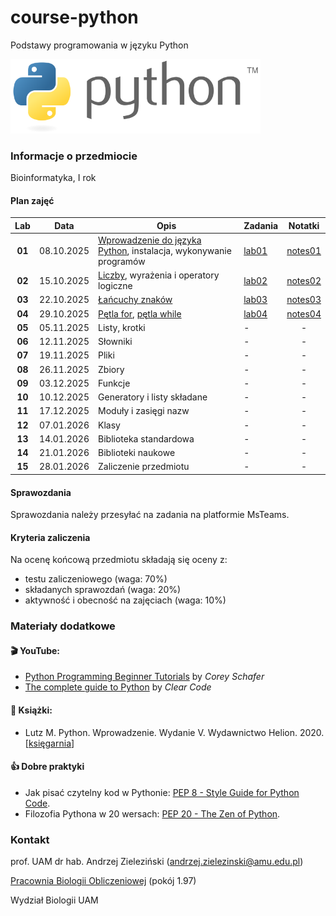 # course-python
Podstawy programowania w języku Python

<img src="images/Python-logo.png" width="400px">

### Informacje o przedmiocie

Bioinformatyka, I rok

#### Plan zajęć

| Lab | Data | Opis | Zadania | Notatki |
| :---: | --- | --- | --- | :---: |
| **01** | 08.10.2025 | [Wprowadzenie do języka Python](./intro.pdf), instalacja, wykonywanie programów | [lab01](./labs/lab01.md) | [notes01](./notes/01.ipynb) |
| **02** | 15.10.2025 | [Liczby](https://youtu.be/khKv-8q7YmY), wyrażenia i operatory logiczne | [lab02](./labs/lab02.md) | [notes02](./notes/02.ipynb) |
| **03** | 22.10.2025 | [Łańcuchy znaków](https://youtu.be/k9TUPpGqYTo) | [lab03](./labs/lab03.md) | [notes03](./notes/03.ipynb) |
| **04** | 29.10.2025 | [Pętla for](https://youtu.be/6iF8Xb7Z3wQ), [pętla while](https://youtu.be/6iF8Xb7Z3wQ?t=379) | [lab04](./labs/lab04.md) | [notes04](./notes/04.ipynb) |
| **05** | 05.11.2025 | Listy, krotki | - | - |
| **06** | 12.11.2025 | Słowniki | - | - |
| **07** | 19.11.2025 | Pliki | - | - |
| **08** | 26.11.2025 | Zbiory | - | - |
| **09** | 03.12.2025 | Funkcje | - | - |
| **10** | 10.12.2025 | Generatory i listy składane | - | - |
| **11** | 17.12.2025 | Moduły i zasięgi nazw | - | - |
| **12** | 07.01.2026 | Klasy | - | - |
| **13** | 14.01.2026 | Biblioteka standardowa | - | - |
| **14** | 21.01.2026 | Biblioteki naukowe | - | - |
| **15** | 28.01.2026 | Zaliczenie przedmiotu | - | - |


#### Sprawozdania

Sprawozdania należy przesyłać na zadania na platformie MsTeams.

#### Kryteria zaliczenia

Na ocenę końcową przedmiotu składają się oceny z:
* testu zaliczeniowego (waga: 70%)
* składanych sprawozdań (waga: 20%)
* aktywność i obecność na zajęciach (waga: 10%)

### Materiały dodatkowe

#### :clapper: YouTube:

* [Python Programming Beginner Tutorials](https://youtu.be/_uQrJ0TkZlc) by *Corey Schafer*
* [The complete guide to Python](https://youtu.be/mDKM-JtUhhc) by 
*Clear Code*

#### :closed_book: Książki:

* Lutz M. Python. Wprowadzenie. Wydanie V. Wydawnictwo Helion. 2020. [[księgarnia](https://helion.pl/ksiazki/python-wprowadzenie-wydanie-v-mark-lutz,pytho5.htm#format/d)]

#### :thumbsup: Dobre praktyki

* Jak pisać czytelny kod w Pythonie: [PEP 8 - Style Guide for Python Code](https://www.python.org/dev/peps/pep-0008/).
* Filozofia Pythona w 20 wersach: [PEP 20 - The Zen of Python](https://www.python.org/dev/peps/pep-0020/).


### Kontakt

prof. UAM dr hab. Andrzej Zieleziński (andrzej.zielezinski@amu.edu.pl)

[Pracownia Biologii Obliczeniowej](http://www.combio.pl) (pokój 1.97)

Wydział Biologii UAM